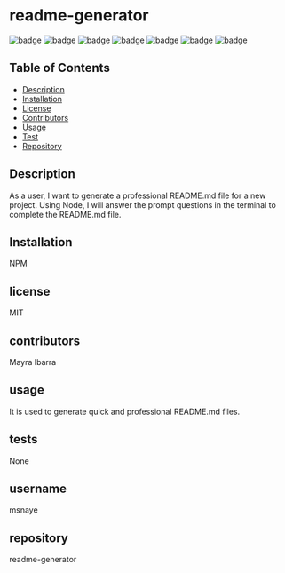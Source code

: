 # readme-generator

![badge](https://img.shields.io/badge/license-MIT-red)
![badge](https://img.shields.io/github/last-commit/msnaye/readme-generator)
![badge](https://img.shields.io/github/issues/msnaye/readme-generator)
![badge](https://img.shields.io/github/languages/code-size/msnaye/readme-generator)
![badge](https://img.shields.io/github/directory-file-count/msnaye/readme-generator)
![badge](https://img.shields.io/github/languages/count/msnaye/readme-generator)
![badge](https://img.shields.io/github/languages/top/msnaye/readme-generator)

## Table of Contents  

- [Description](#Description)
- [Installation](#Installation)
- [License](#License)
- [Contributors](#Contributors)
- [Usage](#Usage)
- [Test](#Test)
- [Repository](#Repository) 
  
## Description
As a user, I want to generate a professional README.md file for a new project. Using Node, I will answer the prompt questions in the terminal to complete the README.md file.

## Installation
NPM

## license
MIT

## contributors
Mayra Ibarra

## usage
It is used to generate quick and professional README.md files.

## tests
None

## username
msnaye

## repository
readme-generator


